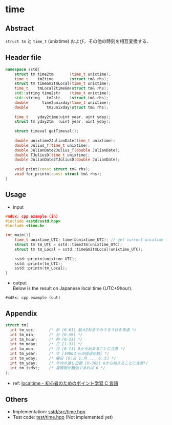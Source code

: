 # time
## Abstract
```struct tm``` と ```time_t``` (unixtime) および，その他の時刻を相互変換する．

## Header file
```c++
namespace sstd{
    struct tm time2tm       (time_t unixtime);
    time_t    tm2time       (struct tm& rhs);
    struct tm timeGm2tmLocal(time_t unixtime);
    time_t    tmLocal2timeGm(struct tm& rhs);
    std::string time2str    (time_t unixtime);
    std::string   tm2str    (struct tm& rhs);
    double      time2unixday(time_t unixtime);
    double        tm2unixday(struct tm& rhs);
    
    time_t    yday2time(uint year, uint yday);
    struct tm yday2tm  (uint year, uint yday);
    
    struct timeval getTimeval();
    
    double unixtime2JulianDate(time_t unixtime);
    double Julius_T(time_t unixtime);
    double JulianDate2Julius_T(double JulianDate);
    double TJuliusD(time_t unixtime);
    double JulianDate2TJuliusD(double JulianDate);
    
    void print(const struct tm& rhs);
    void for_printn(const struct tm& rhs);
}
```

## Usage
- input
```cpp
#mdEx: cpp example (in)
#include <sstd/sstd.hpp>
#include <time.h>

int main(){
    time_t unixtime_UTC; time(&unixtime_UTC); // get current unixtime (UTC)
    struct tm tm_UTC = sstd::time2tm(unixtime_UTC);
    struct tm tm_Local = sstd::timeGm2tmLocal(unixtime_UTC);
    
    sstd::printn(unixtime_UTC);
    sstd::printn(tm_UTC);
    sstd::printn(tm_Local);
}
```
- output  
Below is the result on Japanese local time (UTC+9hour).
```
#mdEx: cpp example (out)
```

## Appendix
```c++
struct tm{
  int tm_sec;      /* 秒 [0-61] 最大2秒までのうるう秒を考慮 */
  int tm_min;      /* 分 [0-59] */
  int tm_hour;     /* 時 [0-23] */
  int tm_mday;     /* 日 [1-31] */
  int tm_mon;      /* 月 [0-11] 0から始まることに注意 */
  int tm_year;     /* 年 [1900からの経過年数] */
  int tm_wday;     /* 曜日 [0:日 1:月 ... 6:土] */
  int tm_yday;     /* 年内の通し日数 [0-365] 0から始まることに注意*/
  int tm_isdst;    /* 夏時間が無効であれば 0 */
};
```

- ref: [localtime - 初心者のためのポイント学習 C 言語](http://www9.plala.or.jp/sgwr-t/lib/localtime.html)

## Others
- Implementation: [sstd/src/time.hpp](https://github.com/admiswalker/SubStandardLibrary-SSTD-/blob/master/sstd/src/time.hpp)
- Test code: [test/time.hpp](https://github.com/admiswalker/SubStandardLibrary-SSTD-/blob/master/test/time.hpp) (Not implemented yet)


